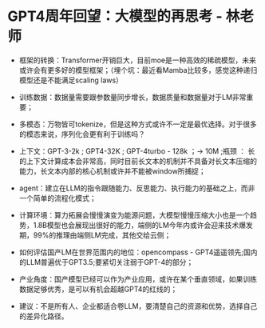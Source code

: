 # GPT4周年回望：大模型的再思考 - 林老师

- 框架的转换：Transformer开销巨大，目前moe是一种高效的稀疏模型，未来或许会有更多好的模型框架；（埋个坑：最近看Mamba比较多，感觉这种递归模型还是不能满足scaling laws）
- 训练数据：数据量需要跟参数量同步增长，数据质量和数据量对于LM非常重要；
- 多模态：万物皆可tokenize，但是这种方式或许不一定是最优选择。对于很多的模态来说，序列化会更有利于训练吗？
- 上下文：GPT-3-2k ; GPT4-32K ; GPT-4turbo - 128k ；-> 10M ;瓶颈 ： 长的上下文计算成本会非常高，同时目前长文本的机制并不具备对长文本压缩的能力，长文本内部的核心机制或许并不能被window所捕捉；
- agent：建立在LLM的指令跟随能力、反思能力、执行能力的基础之上，而非一个简单的流程化模式；
- 计算环境：算力拓展会慢慢演变为能源问题，大模型慢慢压缩大小也是一个趋势，1.8B模型也会展现出很好的能力，端侧的LM今年内或许会迎来技术爆发期，99%的推理由端侧LM完成，其他交给云侧；
- 如何评估国产LM在世界范围内的地位：opencompass - GPT4遥遥领先;国内的LLM普遍优于GPT3.5;要紧切关注弱于GPT-4的部分；
- 产业角度：国产模型已经可以作为产业应用，或许在某个垂直领域，如果训练数据足够优秀，是可以有机会超越GPT4的红线的；

- 建议：不是所有人、企业都适合卷LLM，要清楚自己的资源和优势，选择自己的差异化路径。

